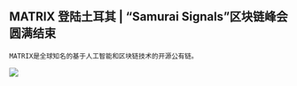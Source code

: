 ## MATRIX 登陆土耳其 | “Samurai Signals”区块链峰会圆满结束


    MATRIX是全球知名的基于人工智能和区块链技术的开源公有链。


![](https://i.imgur.com/N3cQNEP.jpg)

